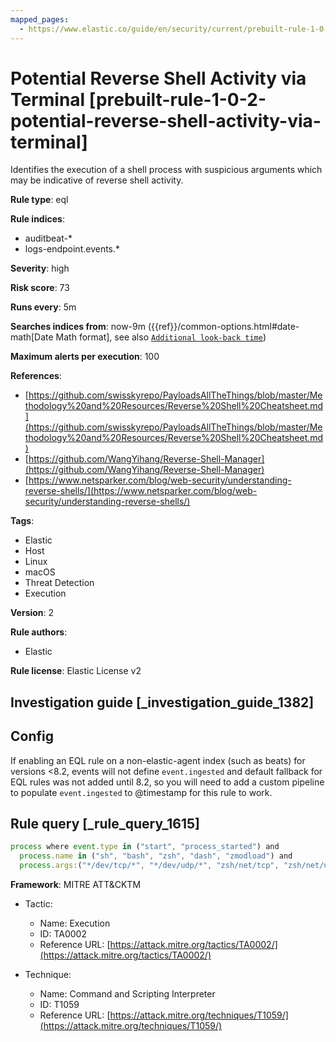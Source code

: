 ```yaml
---
mapped_pages:
  - https://www.elastic.co/guide/en/security/current/prebuilt-rule-1-0-2-potential-reverse-shell-activity-via-terminal.html
---
```


# Potential Reverse Shell Activity via Terminal [prebuilt-rule-1-0-2-potential-reverse-shell-activity-via-terminal]

Identifies the execution of a shell process with suspicious arguments which may be indicative of reverse shell activity.

**Rule type**: eql

**Rule indices**:

* auditbeat-*
* logs-endpoint.events.*

**Severity**: high

**Risk score**: 73

**Runs every**: 5m

**Searches indices from**: now-9m ({{ref}}/common-options.html#date-math[Date Math format], see also [`Additional look-back time`](docs-content://solutions/security/detect-and-alert/create-detection-rule.md#rule-schedule))

**Maximum alerts per execution**: 100

**References**:

* [https://github.com/swisskyrepo/PayloadsAllTheThings/blob/master/Methodology%20and%20Resources/Reverse%20Shell%20Cheatsheet.md](https://github.com/swisskyrepo/PayloadsAllTheThings/blob/master/Methodology%20and%20Resources/Reverse%20Shell%20Cheatsheet.md)
* [https://github.com/WangYihang/Reverse-Shell-Manager](https://github.com/WangYihang/Reverse-Shell-Manager)
* [https://www.netsparker.com/blog/web-security/understanding-reverse-shells/](https://www.netsparker.com/blog/web-security/understanding-reverse-shells/)

**Tags**:

* Elastic
* Host
* Linux
* macOS
* Threat Detection
* Execution

**Version**: 2

**Rule authors**:

* Elastic

**Rule license**: Elastic License v2

## Investigation guide [_investigation_guide_1382]

## Config

If enabling an EQL rule on a non-elastic-agent index (such as beats) for versions <8.2, events will not define `event.ingested` and default fallback for EQL rules was not added until 8.2, so you will need to add a custom pipeline to populate `event.ingested` to @timestamp for this rule to work.

## Rule query [_rule_query_1615]

```js
process where event.type in ("start", "process_started") and
  process.name in ("sh", "bash", "zsh", "dash", "zmodload") and
  process.args:("*/dev/tcp/*", "*/dev/udp/*", "zsh/net/tcp", "zsh/net/udp")
```

**Framework**: MITRE ATT&CKTM

* Tactic:

    * Name: Execution
    * ID: TA0002
    * Reference URL: [https://attack.mitre.org/tactics/TA0002/](https://attack.mitre.org/tactics/TA0002/)

* Technique:

    * Name: Command and Scripting Interpreter
    * ID: T1059
    * Reference URL: [https://attack.mitre.org/techniques/T1059/](https://attack.mitre.org/techniques/T1059/)



